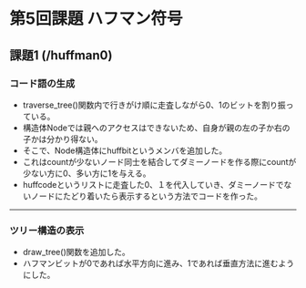 # 第5回課題 ハフマン符号

## 課題1 (/huffman0)

### コード語の生成
- traverse_tree()関数内で行きがけ順に走査しながら0、1のビットを割り振っている。
- 構造体Nodeでは親へのアクセスはできないため、自身が親の左の子か右の子かは分かり得ない。
- そこで、Node構造体にhuffbitというメンバを追加した。
- これはcountが少ないノード同士を結合してダミーノードを作る際にcountが少ない方に0、多い方に1を与える。
- huffcodeというリストに走査した0、１を代入していき、ダミーノードでないノードにたどり着いたら表示するという方法でコードを作った。

---

### ツリー構造の表示
- draw_tree()関数を追加した。
- ハフマンビットが0であれば水平方向に進み、1であれば垂直方法に進むようにした。